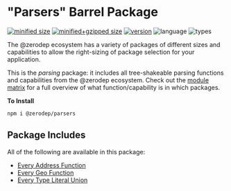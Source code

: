 # "Parsers" Barrel Package

[![minified size](https://img.shields.io/bundlephobia/min/@zerodep/parsers?style=flat-square&color=blue)](https://bundlephobia.com/package/@zerodep/parsers)
[![minified+gzipped size](https://img.shields.io/bundlephobia/minzip/@zerodep/parsers?style=flat-square&color=blue)](https://bundlephobia.com/package/@zerodep/parsers)
[![version](https://img.shields.io/npm/v/@zerodep/parsers?style=flat-square&color=blue)](https://www.npmjs.com/package/@zerodep/parsers)
![language](https://img.shields.io/badge/typescript-100%25-blue?style=flat-square)
![types](https://img.shields.io/badge/types-included-blue?style=flat-square)

The @zerodep ecosystem has a variety of packages of different sizes and capabilities to allow the right-sizing of package selection for your application.

This is the _parsing_ package: it includes all tree-shakeable parsing functions and capabilities from the @zerodep ecosystem. Check out the [module matrix](/) for a full overview of what function/capability is in which packages.

**To Install**

```bash
npm i @zerodep/parsers
```

## Package Includes

All of the following are available in this package:

- [Every Address Function](address.md)
- [Every Geo Function](geo.md)
- [Every Type Literal Union](types.md)
